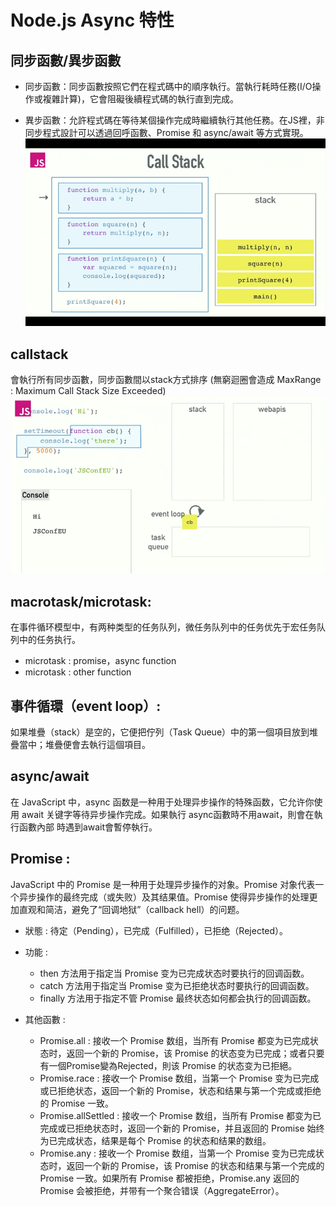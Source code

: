 # Node.js Async 特性

## 同步函數/異步函數

+ 同步函數：同步函數按照它們在程式碼中的順序執行。當執行耗時任務(I/O操作或複雜計算)，它會阻礙後續程式碼的執行直到完成。

+ 異步函數：允許程式碼在等待某個操作完成時繼續執行其他任務。在JS裡，非同步程式設計可以透過回呼函數、Promise 和 async/await 等方式實現。
![alt text](image.png)

## callstack 

會執行所有同步函數，同步函數間以stack方式排序 (無窮迴圈會造成 MaxRange : Maximum Call Stack Size Exceeded)
![alt text](image-1.png)

## macrotask/microtask: 

在事件循环模型中，有两种类型的任务队列，微任务队列中的任务优先于宏任务队列中的任务执行。

+ microtask : promise，async function
+ microtask : other function 

## 事件循環（event loop）: 

如果堆疊（stack）是空的，它便把佇列（Task Queue）中的第一個項目放到堆疊當中；堆疊便會去執行這個項目。

## async/await

在 JavaScript 中，async 函数是一种用于处理异步操作的特殊函数，它允许你使用 await 关键字等待异步操作完成。如果執行 async函數時不用await，則會在執行函數內部
時遇到await會暫停執行。

## Promise :

JavaScript 中的 Promise 是一种用于处理异步操作的对象。Promise 对象代表一个异步操作的最终完成（或失败）及其结果值。Promise 使得异步操作的处理更加直观和简洁，避免了“回调地狱”（callback hell）的问题。

+ 狀態 :  待定（Pending），已完成（Fulfilled），已拒绝（Rejected）。

+ 功能 : 
    +  then 方法用于指定当 Promise 变为已完成状态时要执行的回调函数。
    +  catch 方法用于指定当 Promise 变为已拒绝状态时要执行的回调函数。
    +  finally 方法用于指定不管 Promise 最终状态如何都会执行的回调函数。

+ 其他函數 :
    +  Promise.all : 接收一个 Promise 数组，当所有 Promise 都变为已完成状态时，返回一个新的 Promise，该 Promise 的状态变为已完成；或者只要有一個Promise變為Rejected，則该 Promise 的状态变为已拒絕。
    +  Promise.race : 接收一个 Promise 数组，当第一个 Promise 变为已完成或已拒绝状态，返回一个新的 Promise，状态和结果与第一个完成或拒绝的 Promise 一致。
    +  Promise.allSettled : 接收一个 Promise 数组，当所有 Promise 都变为已完成或已拒绝状态时，返回一个新的 Promise，并且返回的 Promise 始终为已完成状态，结果是每个 Promise 的状态和结果的数组。
    +  Promise.any : 接收一个 Promise 数组，当第一个 Promise 变为已完成状态时，返回一个新的 Promise，该 Promise 的状态和结果与第一个完成的 Promise 一致。如果所有 Promise 都被拒绝，Promise.any 返回的 Promise 会被拒绝，并带有一个聚合错误（AggregateError）。
